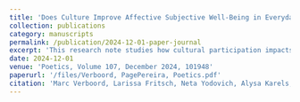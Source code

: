 ```yaml
---
title: 'Does Culture Improve Affective Subjective Well-Being in Everyday Life? An Experimental Sampling Approach'
collection: publications
category: manuscripts
permalink: /publication/2024-12-01-paper-journal
excerpt: 'This research note studies how cultural participation impacts affective well-being in everyday life by taking a novel methodological approach via Experience Sampling Methodology (ESM). The potential for culture to improve the well-being of citizens has been a long-running subject of study. Through participation in cultural activities, individuals would gain experiences that foster feelings of liberation, engagement and confidence which are translated into positive emotions. However, existing studies have limitations, such as lacking the possibility to establish causal relationships or being limited to laboratory settings and specific cases. To increase our understanding of how cultural participation affects affective well-being, we use ESM. This is a diary survey type which allows researchers to examine what people do, feel, and think during their daily life. More than 270 respondents filled out up to 28 mini-questionnaires during a week. This created a semi-experimental design in which feelings can be compared between moments following participation and no participation. The results show significant positive impact of participation on well-being, controlled for where individuals are and with whom, as well as social background characteristics.'
date: 2024-12-01
venue: 'Poetics, Volume 107, December 2024, 101948'
paperurl: '/files/Verboord, PagePereira, Poetics.pdf'
citation: 'Marc Verboord, Larissa Fritsch, Neta Yodovich, Alysa Karels, Lucas Page Pereira, Eva Myrczik. 2024. <i>Does culture improve affective well-being in everyday life? An experimental sampling approach</i>.Poetics,Volume 107,2024,101948,ISSN 0304-422X'
---
```

